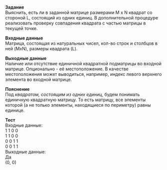 **Задание**  
Выяснить, есть ли в заданной матрице размерами M x N квадрат со стороной L, состоящий из одних единиц. В дополнительной процедуре реализовать проверку совпадения квадрата с частью матрицы в текущей точке.

**Входные данные**  
Матрица, состоящая из натуральных чисел, кол-во строк и столбцов в ней (MxN), размеры квадрата (L). 

**Выходные данные**  
Наличие или отсутствие единичной квадратной подматрицы во входной матрице. Опционально - её местоположение. В качестве местоположения может выводиться, например, индекс левого верхнего элемента во входной матрице.

**Пояснение**  
Под *квадратом, состоящим из одних единиц*, будем понимать единичную квадратную матрицу. То есть матрицу, все элементы которой (а не только элементы, находящиеся по периметру) равны единице. 

**Тест**  
Входные данные:  
1 1 0 0  
1 1 0 0  
0 0 1 1  
0 0 1 1  
Выходные данные:  
Да  
(0, 0)  

